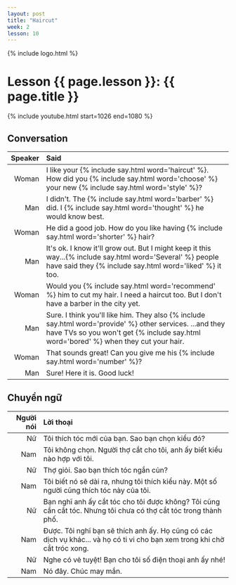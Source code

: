 ```yaml
---
layout: post
title: "Haircut"
week: 2
lesson: 10
---
```


{% include logo.html %}

# Lesson {{ page.lesson }}: {{ page.title }}

{% include youtube.html start=1026 end=1080 %}

## Conversation

Speaker | Said
---: | :---
Woman | I like your {% include say.html word='haircut' %}. How did you {% include say.html word='choose' %} your new {% include say.html word='style' %}?
Man | I didn't. The {% include say.html word='barber' %} did. I {% include say.html word='thought' %} he would know best.
Woman | He did a good job. How do you like having {% include say.html word='shorter' %} hair?
Man | It's ok. I know it'll grow out. But I might keep it this way...{% include say.html word='Several' %} people have said they {% include say.html word='liked' %} it too.
Woman | Would you {% include say.html word='recommend' %} him to cut my hair. I need a haircut too. But I don't have a barber in the city yet.
Man | Sure. I think you'll like him. They also {% include say.html word='provide' %} other services. ...and they have TVs so you won't get {% include say.html word='bored' %} when they cut your hair.
Woman | That sounds great! Can you give me his {% include say.html word='number' %}?
Man | Sure! Here it is. Good luck!


## Chuyển ngữ

Người nói | Lời thoại
---: | :---
Nữ | Tôi thích tóc mới của bạn. Sao bạn chọn kiểu đó?
Nam | Tôi không chọn. Người thợ cắt cho tôi, anh ấy biết kiểu nào hợp với tôi.
Nữ | Thợ giỏi. Sao bạn thích tóc ngắn củn?
Nam | Tôi biết nó sẽ dài ra, nhưng tôi thích kiểu này. Một số người cũng thích tóc này của tôi.
Nữ | Bạn nghĩ anh ấy cắt tóc cho tôi được không? Tôi cũng cần cắt tóc. Nhưng tôi chưa có thợ cắt tóc trong thành phố.
Nam | Được. Tôi nghĩ bạn sẽ thích anh ấy. Họ cũng có các dịch vụ khác... và họ có ti vi cho bạn xem trong khi chờ cắt tróc xong.
Nữ | Nghe có vẻ tuyệt! Bạn cho tôi số điện thoại anh ấy nhé!
Nam | Nó đây. Chúc may mắn.
